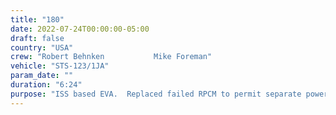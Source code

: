 ```yaml
---
title: "180"
date: 2022-07-24T00:00:00-05:00
draft: false
country: "USA"
crew: "Robert Behnken           Mike Foreman"
vehicle: "STS-123/1JA"
param_date: ""
duration: "6:24"
purpose: "ISS based EVA.  Replaced failed RPCM to permit separate power to CMG2, but not able to demate elec connector of Z1 patch panel to enable power reconfig.  Tested Shuttle tile repair materials, tools and techniques.  Released launch locks of Node 2 nadir and port berth mech.  Removed last thermal cover from SPDM hand.  Did not find previously missing berth mech pip pin.  While restowing MMOD damaged portable handle outside Z1 truss, additional MMOD impacts were found on Z1 tool box"
---
```

